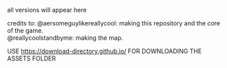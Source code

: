 all versions will appear here

credits to: @aersomeguylikereallycool: making this repository and the core of the game. <br />
@reallycoolstandbyme: making the map.


USE https://download-directory.github.io/ FOR DOWNLOADING THE ASSETS FOLDER
